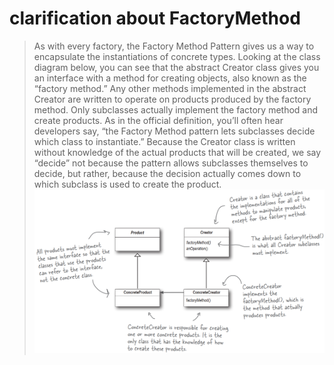 # clarification about FactoryMethod
>As with every factory, the Factory Method Pattern gives us a way to encapsulate the
instantiations of concrete types. Looking at the class diagram below, you can see that the
abstract Creator class gives you an interface with a method for creating objects, also known
as the “factory method.” Any other methods implemented in the abstract Creator are
written to operate on products produced by the factory method. Only subclasses actually
implement the factory method and create products.
As in the official definition, you’ll often hear developers say, “the Factory Method pattern
lets subclasses decide which class to instantiate.” Because the Creator class is written without
knowledge of the actual products that will be created, we say “decide” not because the
pattern allows subclasses themselves to decide, but rather, because the decision actually comes
down to which subclass is used to create the product.
![](diagramClassMethodFactory.png)